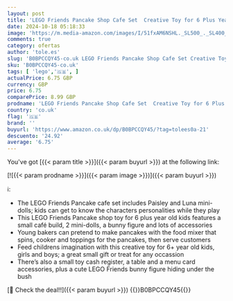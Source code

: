 ```yaml
---
layout: post
title: 'LEGO Friends Pancake Shop Cafe Set  Creative Toy for 6 Plus Year Old Girls  Boys  Kids with Paisley and Luna Mini Dolls plus Bunny Figure  Small Gift for Children 41753'
date: 2024-10-18 05:18:33
image: 'https://m.media-amazon.com/images/I/51fxAM6NSHL._SL500_._SL400_.jpg'
comments: true
category: ofertas
author: 'tole.es'
slug: 'B0BPCCQY45-co.uk LEGO Friends Pancake Shop Cafe Set Creative Toy for 6...'
sku: 'B0BPCCQY45-co.uk'
tags: [ 'lego','🇬🇧', ]
actualPrice: 6.75 GBP
currency: GBP
price: 6.75
comparePrice: 8.99 GBP
prodname: 'LEGO Friends Pancake Shop Cafe Set  Creative Toy for 6 Plus Year Old Girls  Boys  Kids with Paisley and Luna Mini Dolls plus Bunny Figure  Small Gift for Children 41753'
country: 'co.uk'
flag: '🇬🇧'
brand: ''
buyurl: 'https://www.amazon.co.uk/dp/B0BPCCQY45/?tag=tolees0a-21'
descuento: '24.92'
average: '6.75'
---
```


You've got [{{< param title >}}]({{< param buyurl >}}) at the following link:

[![{{< param prodname >}}]({{< param image >}})]({{< param buyurl >}})

ℹ️:

- The LEGO Friends Pancake cafe set includes Paisley and Luna mini-dolls; kids can get to know the characters personalities while they play
- This LEGO Friends Pancake shop toy for 6 plus year old kids features a small café build, 2 mini-dolls, a bunny figure and lots of accessories
- Young bakers can pretend to make pancakes with the food mixer that spins, cooker and toppings for the pancakes, then serve customers
- Feed childrens imagination with this creative toy for 6+ year old kids, girls and boys; a great small gift or treat for any occassion
- There’s also a small toy cash register, a table and a menu card accessories, plus a cute LEGO Friends bunny figure hiding under the bush

[🛒 Check the deal!!]({{< param buyurl >}})
{{<world>}}B0BPCCQY45{{</world>}}
